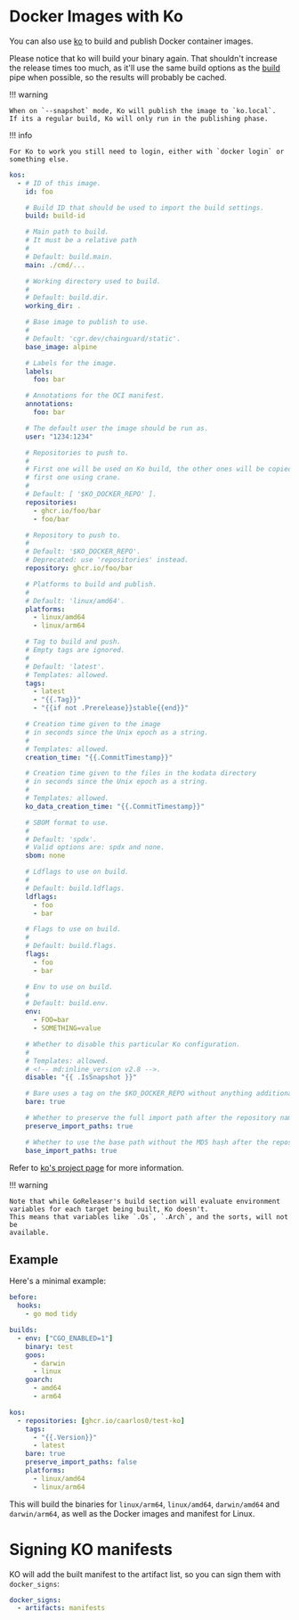 # Docker Images with Ko

You can also use [ko][] to build and publish Docker container images.

Please notice that ko will build your binary again.
That shouldn't increase the release times too much, as it'll use the same build
options as the [build][] pipe when possible, so the results will probably be
cached.

!!! warning

    When on `--snapshot` mode, Ko will publish the image to `ko.local`.
    If its a regular build, Ko will only run in the publishing phase.

!!! info

    For Ko to work you still need to login, either with `docker login` or
    something else.

```yaml title=".goreleaser.yaml"
kos:
  - # ID of this image.
    id: foo

    # Build ID that should be used to import the build settings.
    build: build-id

    # Main path to build.
    # It must be a relative path
    #
    # Default: build.main.
    main: ./cmd/...

    # Working directory used to build.
    #
    # Default: build.dir.
    working_dir: .

    # Base image to publish to use.
    #
    # Default: 'cgr.dev/chainguard/static'.
    base_image: alpine

    # Labels for the image.
    labels:
      foo: bar

    # Annotations for the OCI manifest.
    annotations:
      foo: bar

    # The default user the image should be run as.
    user: "1234:1234"

    # Repositories to push to.
    #
    # First one will be used on Ko build, the other ones will be copied from the
    # first one using crane.
    #
    # Default: [ '$KO_DOCKER_REPO' ].
    repositories:
      - ghcr.io/foo/bar
      - foo/bar

    # Repository to push to.
    #
    # Default: '$KO_DOCKER_REPO'.
    # Deprecated: use 'repositories' instead.
    repository: ghcr.io/foo/bar

    # Platforms to build and publish.
    #
    # Default: 'linux/amd64'.
    platforms:
      - linux/amd64
      - linux/arm64

    # Tag to build and push.
    # Empty tags are ignored.
    #
    # Default: 'latest'.
    # Templates: allowed.
    tags:
      - latest
      - "{{.Tag}}"
      - "{{if not .Prerelease}}stable{{end}}"

    # Creation time given to the image
    # in seconds since the Unix epoch as a string.
    #
    # Templates: allowed.
    creation_time: "{{.CommitTimestamp}}"

    # Creation time given to the files in the kodata directory
    # in seconds since the Unix epoch as a string.
    #
    # Templates: allowed.
    ko_data_creation_time: "{{.CommitTimestamp}}"

    # SBOM format to use.
    #
    # Default: 'spdx'.
    # Valid options are: spdx and none.
    sbom: none

    # Ldflags to use on build.
    #
    # Default: build.ldflags.
    ldflags:
      - foo
      - bar

    # Flags to use on build.
    #
    # Default: build.flags.
    flags:
      - foo
      - bar

    # Env to use on build.
    #
    # Default: build.env.
    env:
      - FOO=bar
      - SOMETHING=value

    # Whether to disable this particular Ko configuration.
    #
    # Templates: allowed.
    # <!-- md:inline_version v2.8 -->.
    disable: "{{ .IsSnapshot }}"

    # Bare uses a tag on the $KO_DOCKER_REPO without anything additional.
    bare: true

    # Whether to preserve the full import path after the repository name.
    preserve_import_paths: true

    # Whether to use the base path without the MD5 hash after the repository name.
    base_import_paths: true
```

Refer to [ko's project page][ko] for more information.

!!! warning

    Note that while GoReleaser's build section will evaluate environment
    variables for each target being built, Ko doesn't.
    This means that variables like `.Os`, `.Arch`, and the sorts, will not be
    available.

## Example

Here's a minimal example:

```yaml title=".goreleaser.yaml"
before:
  hooks:
    - go mod tidy

builds:
  - env: ["CGO_ENABLED=1"]
    binary: test
    goos:
      - darwin
      - linux
    goarch:
      - amd64
      - arm64

kos:
  - repositories: [ghcr.io/caarlos0/test-ko]
    tags:
      - "{{.Version}}"
      - latest
    bare: true
    preserve_import_paths: false
    platforms:
      - linux/amd64
      - linux/arm64
```

This will build the binaries for `linux/arm64`, `linux/amd64`, `darwin/amd64`
and `darwin/arm64`, as well as the Docker images and manifest for Linux.

# Signing KO manifests

KO will add the built manifest to the artifact list, so you can sign them with
`docker_signs`:

```yaml title=".goreleaser.yaml"
docker_signs:
  - artifacts: manifests
```

[ko]: https://ko.build
[build]: builds/go.md
